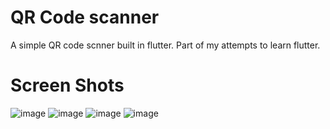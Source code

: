 # QR Code scanner 
A simple QR code scnner built in flutter. Part of my attempts to learn flutter. 

# Screen Shots 

![image](https://github.com/don-k-jacob/QR-Code-Scanner/blob/master/screenshot/photo_2020-06-06%2018.34.11.jpeg)
![image](https://github.com/don-k-jacob/QR-Code-Scanner/blob/master/screenshot/photo_2020-06-06%2018.34.15.jpeg)
![image](https://github.com/don-k-jacob/QR-Code-Scanner/blob/master/screenshot/photo_2020-06-06%2018.34.24.jpeg)
![image](https://github.com/don-k-jacob/QR-Code-Scanner/blob/master/screenshot/photo_2020-06-06%2020.32.34.jpeg)
